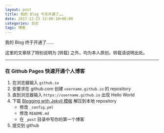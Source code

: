 ```yaml
---
layout: post
title: 我的 Blog 今天开通了……
date: 2017-12-23 12:00:10+00:00
categories: 日志
tags: 博客
---
```


我的 Blog 终于开通了……

这里的文章除了特别说明为 [转载] 之外，均为本人原创，转载请说明出处。

---

### 在 Github Pages 快速开通个人博客

1. 在浏览器输入 `github.io`
2. 安要求在 github.com 创建 `username.github.io` 的 repository
3. 直到浏览器输入 `https://username.github.io` 出现 Hello World
4. 下载 [Blogging with Jekyll 模板](/assets/2017-start-blog/pmlpml.github.io-master.zip) 解压到本地 repository
    - 修改 `_config.yml`
    - 修改 `README.md`
    - 在 `_post` 目录中写你的第一个博客
5. 提交到 github





